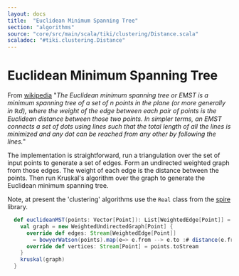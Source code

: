 ```yaml
---
layout: docs 
title:  "Euclidean Minimum Spanning Tree"
section: "algorithms"
source: "core/src/main/scala/tiki/clustering/Distance.scala"
scaladoc: "#tiki.clustering.Distance"
---
```

# Euclidean Minimum Spanning Tree

From [wikipedia](https://en.wikipedia.org/wiki/Euclidean_minimum_spanning_tree)
"_The Euclidean minimum spanning tree or EMST is a minimum spanning 
tree of a set of n points in the plane (or more generally in ℝd), 
where the weight of the edge between each pair of points is the 
Euclidean distance between those two points. In simpler terms, an EMST 
connects a set of dots using lines such that the total length of all the 
lines is minimized and any dot can be reached from any other by following the lines._"


The implementation is straightforward, run a triangulation over the set of input points
to generate a set of edges. Form an undirected weighted graph from those edges. The 
weight of each edge is the distance between the points.
Then run Kruskal's algorithm over the graph to generate the Euclidean minimum spanning tree.

Note, at present the 'clustering' algorithms use the `Real` class from the [spire](https://github.com/non/spire) library.

```scala
  def euclideanMST(points: Vector[Point]): List[WeightedEdge[Point]] = {
    val graph = new WeightedUndirectedGraph[Point] {
      override def edges: Stream[WeightedEdge[Point]]
        = bowyerWatson(points).map(e=> e.from --> e.to :# distance(e.from,e.to).toDouble).toStream
      override def vertices: Stream[Point] = points.toStream
    }
    kruskal(graph)
  }
```